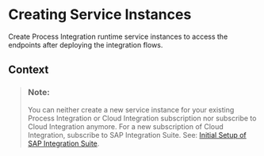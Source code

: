 <!-- loio883f025c30a64373b4e4102238a39fd4 -->

# Creating Service Instances

Create Process Integration runtime service instances to access the endpoints after deploying the integration flows.



## Context

> ### Note:  
> You can neither create a new service instance for your existing Process Integration or Cloud Integration subscription nor subscribe to Cloud Integration anymore. For a new subscription of Cloud Integration, subscribe to SAP Integration Suite. See: [Initial Setup of SAP Integration Suite](https://help.sap.com/docs/SAP_INTEGRATION_SUITE/51ab953548be4459bfe8539ecaeee98d/3dcf507f92f54597bc203600bf8f94c5.html?version=CLOUD).

